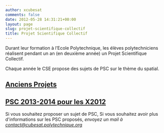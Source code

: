 ```yaml
---
author: xcubesat
comments: false
date: 2012-05-28 14:31:21+00:00
layout: page
slug: projet-scientifique-collectif
title: Projet Scientifique Collectif
---
```


Durant leur formation à l’Ecole Polytechnique, les élèves polytechniciens réalisent pendant un an (en deuxième année) un Projet Scientifique Collectif.




Chaque année le CSE propose des sujets de PSC sur le thème du spatial.





## [Anciens Projets](http://xspacecenter.wordpress.com/projets/)




## [PSC 2013-2014 pour les X2012](http://xspacecenter.wordpress.com/psc-2012-2013/)




Si vous souhaitez proposer un sujet de PSC,
Si vous souhaitez avoir plus d'informations sur les PSC proposés,
_envoyez un mail à [contact@cubesat.polytechnique.org](mailto:contact@cubesat.polytechnique.org)_
